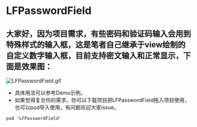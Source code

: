 # LFPasswordField
## 大家好，因为项目需求，有些密码和验证码输入会用到特殊样式的输入框，这是笔者自己继承于view绘制的自定义数字输入框，目前支持密文输入和正常显示，下面是效果图：
 ![LFPasswordField.gif](https://github.com/Choice-Fei/LFPasswordField/tree/master/LFPasswordDemo/LFPasswordDemo/LFPasswordField.gif)
* 具体用法可以参考Demo示例。
* 如果觉得复合你的需求，你可以下载项目把LFPasswordField拖入项目使用，也可以pod导入使用，有问题欢迎大家issue。
```
pod 'LFPasswordField'
```
